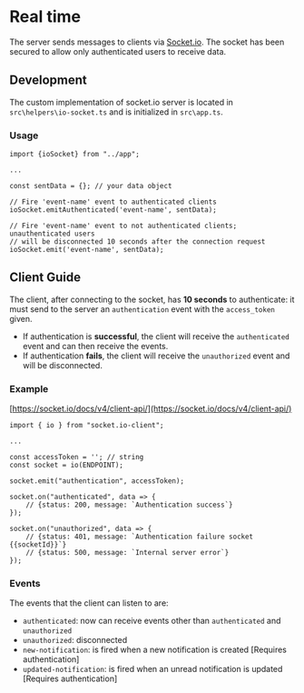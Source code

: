 # Real time

The server sends messages to clients via [Socket.io](https://socket.io/).
The socket has been secured to allow only authenticated users to receive data.

## Development
The custom implementation of socket.io server is located in `src\helpers\io-socket.ts` and is initialized in `src\app.ts`.

### Usage

```
import {ioSocket} from "../app";

...

const sentData = {}; // your data object

// Fire 'event-name' event to authenticated clients
ioSocket.emitAuthenticated('event-name', sentData); 

// Fire 'event-name' event to not authenticated clients; unauthenticated users
// will be disconnected 10 seconds after the connection request
ioSocket.emit('event-name', sentData);

```

## Client Guide

The client, after connecting to the socket, has **10 seconds** to authenticate: 
it must send to the server an `authentication` event with the `access_token` given.

- If authentication is **successful**, the client will receive the `authenticated` event and can then receive the events.
- If authentication **fails**, the client will receive the `unauthorized` event and will be disconnected.

### Example

[https://socket.io/docs/v4/client-api/](https://socket.io/docs/v4/client-api/)

```
import { io } from "socket.io-client";

...

const accessToken = ''; // string
const socket = io(ENDPOINT);

socket.emit("authentication", accessToken);

socket.on("authenticated", data => {
    // {status: 200, message: `Authentication success`}
});
    
socket.on("unauthorized", data => {
    // {status: 401, message: `Authentication failure socket {{socketId}}`}
    // {status: 500, message: `Internal server error`}
});

```

### Events
The events that the client can listen to are:
- `authenticated`: now can receive events other than `authenticated` and `unauthorized`
- `unauthorized`: disconnected
- `new-notification`: is fired when a new notification is created [Requires authentication]
- `updated-notification`: is fired when an unread notification is updated [Requires authentication]
